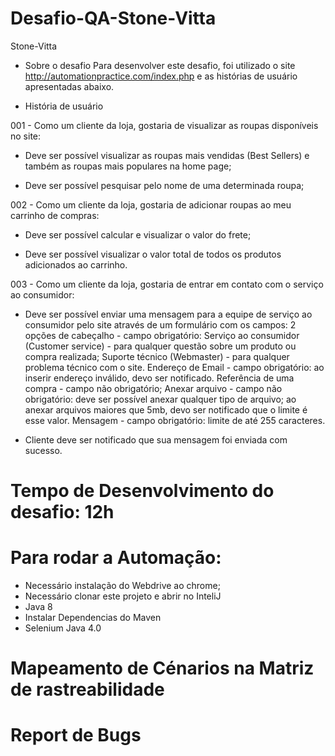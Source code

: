 # Desafio-QA-Stone-Vitta
Stone-Vitta

- Sobre o desafio
Para desenvolver este desafio, foi utilizado o site http://automationpractice.com/index.php e as histórias de usuário apresentadas abaixo.

- História de usuário


001 - Como um cliente da loja, gostaria de visualizar as roupas disponíveis no site:

* Deve ser possível visualizar as roupas mais vendidas (Best Sellers) e também as roupas mais populares na home page;

* Deve ser possível pesquisar pelo nome de uma determinada roupa;


002 - Como um cliente da loja, gostaria de adicionar roupas ao meu carrinho de compras:

* Deve ser possível calcular e visualizar o valor do frete;

* Deve ser possível visualizar o valor total de todos os produtos adicionados ao carrinho.

003 - Como um cliente da loja, gostaria de entrar em contato com o serviço ao consumidor:

* Deve ser possível enviar uma mensagem para a equipe de serviço ao consumidor pelo site através de um formulário com os campos:
2 opções de cabeçalho - campo obrigatório:
Serviço ao consumidor (Customer service) - para qualquer questão sobre um produto ou compra realizada;
Suporte técnico (Webmaster) - para qualquer problema técnico com o site.
Endereço de Email - campo obrigatório:
ao inserir endereço inválido, devo ser notificado.
Referência de uma compra - campo não obrigatório;
Anexar arquivo - campo não obrigatório:
deve ser possível anexar qualquer tipo de arquivo;
ao anexar arquivos maiores que 5mb, devo ser notificado que o limite é esse valor.
Mensagem - campo obrigatório:
limite de até 255 caracteres.

* Cliente deve ser notificado que sua mensagem foi enviada com sucesso.




# Tempo de Desenvolvimento do desafio: 12h


# Para rodar a Automação:

- Necessário instalação do Webdrive ao chrome;
- Necessário clonar este projeto e abrir no InteliJ 
- Java 8
- Instalar Dependencias do Maven
- Selenium Java 4.0

# Mapeamento de Cénarios na Matriz de rastreabilidade

# Report de Bugs